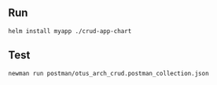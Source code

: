 ## Run
```
helm install myapp ./crud-app-chart
```

## Test
```
newman run postman/otus_arch_crud.postman_collection.json
```